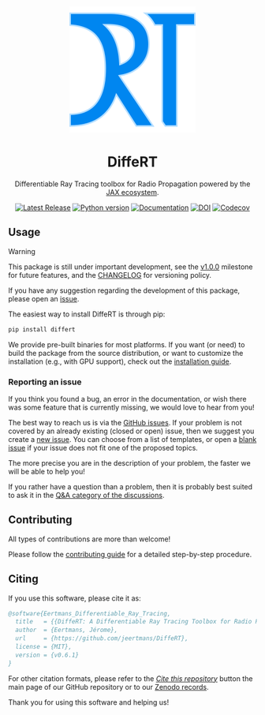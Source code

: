 <div align="center">
<img src="https://raw.githubusercontent.com/jeertmans/DiffeRT/main/static/logo_250px.png" alt="DiffeRT logo"></img>
</div>

<div align="center">

# DiffeRT

Differentiable Ray Tracing toolbox for Radio Propagation powered by the [JAX ecosystem](https://github.com/jax-ml/jax).

[![Latest Release][pypi-version-badge]][pypi-version-url]
[![Python version][pypi-python-version-badge]][pypi-version-url]
[![Documentation][documentation-badge]][documentation-url]
[![DOI][doi-badge]][doi-url]
[![Codecov][codecov-badge]][codecov-url]

</div>

## Usage

> [!WARNING]
> This package is still under important development, see
> the [v1.0.0](https://github.com/jeertmans/DiffeRT/milestone/2) milestone for future
> features, and the [CHANGELOG](https://github.com/jeertmans/DiffeRT/blob/main/CHANGELOG.md)
> for versioning policy.
>
> If you have any suggestion regarding the development of this package,
> please open an [issue](https://github.com/jeertmans/DiffeRT/issues).

The easiest way to install DiffeRT is through pip:

```bash
pip install differt
```

We provide pre-built binaries for most platforms. If you want (or need)
to build the package from the source distribution,
or want to customize the installation (e.g., with GPU support), check out the
[installation guide](https://differt.readthedocs.io/latest/installation.html).

### Reporting an issue

<!-- start reporting-an-issue -->

If you think you found a bug,
an error in the documentation,
or wish there was some feature that is currently missing,
we would love to hear from you!

The best way to reach us is via the
[GitHub issues](https://github.com/jeertmans/DiffeRT/issues?q=is%3Aissue).
If your problem is not covered by an already existing (closed or open) issue,
then we suggest you create a
[new issue](https://github.com/jeertmans/DiffeRT/issues/new/choose).
You can choose from a list of templates, or open a
[blank issue](https://github.com/jeertmans/DiffeRT/issues/new)
if your issue does not fit one of the proposed topics.

The more precise you are in the description of your problem, the faster we will
be able to help you!

If you rather have a question than a problem,
then it is probably best suited to ask it in the
[Q&A category of the discussions](https://github.com/jeertmans/DiffeRT/discussions/categories/q-a).

<!-- end reporting-an-issue -->

## Contributing

All types of contributions are more than welcome!

Please follow the
[contributing guide](https://differt.readthedocs.io/latest/contributing.html)
for a detailed step-by-step procedure.

## Citing

<!-- start citing -->

If you use this software, please cite it as:

```bibtex
@software{Eertmans_Differentiable_Ray_Tracing,
  title   = {{DiffeRT: A Differentiable Ray Tracing Toolbox for Radio Propagation Simulations}},
  author  = {Eertmans, Jérome},
  url     = {https://github.com/jeertmans/DiffeRT},
  license = {MIT},
  version = {v0.6.1}
}
```

For other citation formats, please refer to the [*Cite this repository*](https://github.com/jeertmans/DiffeRT) button the main page of our GitHub repository or to our [Zenodo records](https://doi.org/10.5281/zenodo.11386432).

Thank you for using this software and helping us!

<!-- end citing -->

[pypi-version-badge]: https://img.shields.io/pypi/v/DiffeRT?label=DiffeRT&color=blueviolet
[pypi-version-url]: https://pypi.org/project/DiffeRT/
[pypi-python-version-badge]: https://img.shields.io/pypi/pyversions/DiffeRT?color=orange
[documentation-badge]: https://readthedocs.org/projects/differt/badge/?version=latest
[documentation-url]: https://differt.readthedocs.io/latest/?badge=latest
[doi-badge]: https://zenodo.org/badge/DOI/10.5281/zenodo.11386432.svg
[doi-url]: https://doi.org/10.5281/zenodo.11386432
[codecov-badge]: https://codecov.io/gh/jeertmans/DiffeRT/branch/main/graph/badge.svg?token=v63alnTWzu
[codecov-url]: https://codecov.io/gh/jeertmans/DiffeRT
